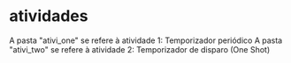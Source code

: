 ﻿# atividades
A pasta "ativi_one" se refere à atividade 1: Temporizador periódico
A pasta "ativi_two" se refere à atividade 2: Temporizador de disparo (One Shot)

